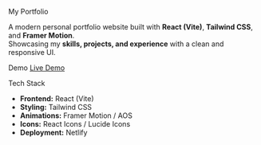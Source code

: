 My Portfolio

  A modern personal portfolio website built with **React (Vite)**, **Tailwind CSS**, and **Framer Motion**.  
  Showcasing my **skills, projects, and experience** with a clean and responsive UI.

Demo
  [Live Demo](https://devaseesh.netlify.app/)  


Tech Stack
  - **Frontend:** React (Vite)  
  - **Styling:** Tailwind CSS  
  - **Animations:** Framer Motion / AOS  
  - **Icons:** React Icons / Lucide Icons  
  - **Deployment:** Netlify
